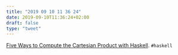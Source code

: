 ```yaml
---
title: "2019 09 10 11 36 24"
date: 2019-09-10T11:36:24+02:00
draft: false
type: "tweet"
---
```

[Five Ways to Compute the Cartesian Product with Haskell](http://lamb-the-lambda.com/haskell/2019/09/07/five-cartesian.html). `#haskell`

